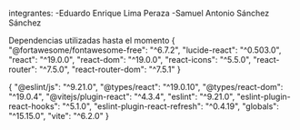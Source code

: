 integrantes:
-Eduardo Enrique Lima Peraza
-Samuel Antonio Sánchez Sánchez

Dependencias utilizadas hasta el momento 
{
  "@fortawesome/fontawesome-free": "^6.7.2",
  "lucide-react": "^0.503.0",
  "react": "^19.0.0",
  "react-dom": "^19.0.0",
  "react-icons": "^5.5.0",
  "react-router": "^7.5.0",
  "react-router-dom": "^7.5.1"
}

{
  "@eslint/js": "^9.21.0",
  "@types/react": "^19.0.10",
  "@types/react-dom": "^19.0.4",
  "@vitejs/plugin-react": "^4.3.4",
  "eslint": "^9.21.0",
  "eslint-plugin-react-hooks": "^5.1.0",
  "eslint-plugin-react-refresh": "^0.4.19",
  "globals": "^15.15.0",
  "vite": "^6.2.0"
}
